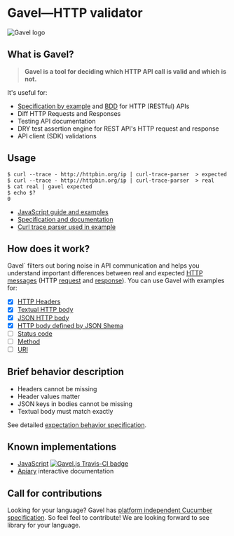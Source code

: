 # Gavel—HTTP validator

![Gavel logo](https://raw.github.com/apiaryio/gavel/master/img/gavel.png?login=netmilk&token=73e03867f59ec1870842429ca2f7e8b9)

## What is Gavel? 

> **Gavel is a tool for deciding which HTTP API call is valid and which is not.** 

It's useful for:

- [Specification by example][sbe] and [BDD][bdd] for HTTP (RESTful) APIs
- Diff HTTP Requests and Responses
- Testing API documentation
- DRY test assertion engine for REST API's HTTP request and response
- API client (SDK) validations

[sbe]: http://en.wikipedia.org/wiki/Specification_by_example
[bdd]: http://en.wikipedia.org/wiki/Behavior-driven_development

## Usage

```
$ curl --trace - http://httpbin.org/ip | curl-trace-parser  > expected
$ curl --trace - http://httpbin.org/ip | curl-trace-parser  > real
$ cat real | gavel expected
$ echo $?
0
```

- [JavaScript guide and examples](https://www.relishapp.com/apiary/gavel/docs/node-js)
- [Specification and documentation](https://www.relishapp.com/apiary/gavel/docs)
- [Curl trace parser used in example](https://github.com/apiaryio/curl-trace-parser)

## How does it work?

Gavel` filters out boring noise in API communication and helps you understand important differences between real and expected [HTTP messages][message] (HTTP [request][request] and [response][response]). You can use Gavel with examples for:

- [x] [HTTP Headers](https://www.relishapp.com/apiary/gavel/docs/expectations/headers)
- [x] [Textual HTTP body](https://www.relishapp.com/apiary/gavel/docs/expectations/body-text-example)
- [x] [JSON HTTP body](https://www.relishapp.com/apiary/gavel/docs/expectations/body-json-exapmle)
- [x] [HTTP body defined by JSON Shema](https://www.relishapp.com/apiary/gavel/docs/expectations/body-json-schema)
- [ ] [Status code](https://www.relishapp.com/apiary/gavel/docs/expectations/status-code)
- [ ] [Method](https://www.relishapp.com/apiary/gavel/docs/expectations/request-method)
- [ ] [URI](https://www.relishapp.com/apiary/gavel/docs/expectations/request-uri)

[message]: https://www.relishapp.com/apiary/gavel/docs/data-model#http-message
[request]: https://www.relishapp.com/apiary/gavel/docs/data-model#http-request
[response]: https://www.relishapp.com/apiary/gavel/docs/data-model#http-response

## Brief behavior description

- Headers cannot be missing
- Header values matter
- JSON keys in bodies cannot be missing
- Textual body must match exactly

See detailed [expectation behavior specification](https://www.relishapp.com/apiary/gavel/docs/expectations).

## Known implementations

- [JavaScript][gavel.js] [![Gavel.js Travis-CI badge](https://travis-ci.org/apiaryio/gavel.js.png?branch=master)](https://travis-ci.org/apiaryio/gavel.js)
- [Apiary][Apiary] interactive documentation

[gavel.js]: https://github.com/apiaryio/gavel.js
[Apiary]: http://apiary.io/


## Call for contributions

Looking for your language? Gavel has [platform independent Cucumber specification][platind]. So feel feel to contribute! We are looking forward to see library for your language. 

[platind]: https://www.relishapp.com/apiary/gavel/docs/about



